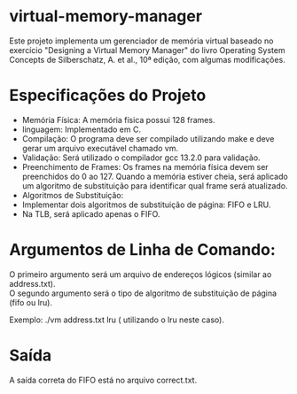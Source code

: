 # virtual-memory-manager

Este projeto implementa um gerenciador de memória virtual baseado no exercício "Designing a Virtual Memory Manager" do livro Operating System Concepts de Silberschatz, A. et al., 10ª edição, com algumas modificações.

# Especificações do Projeto

- Memória Física: A memória física possui 128 frames.
- linguagem: Implementado em C.
- Compilação: O programa deve ser compilado utilizando make e deve gerar um arquivo executável chamado vm.
- Validação: Será utilizado o compilador gcc 13.2.0 para validação.
- Preenchimento de Frames: Os frames na memória física devem ser preenchidos do 0 ao 127. Quando a memória estiver cheia, será aplicado um algoritmo de substituição para identificar qual frame será atualizado.
- Algoritmos de Substituição:
- Implementar dois algoritmos de substituição de página: FIFO e LRU.
- Na TLB, será aplicado apenas o FIFO.

# Argumentos de Linha de Comando:

O primeiro argumento será um arquivo de endereços lógicos (similar ao address.txt). <br>
O segundo argumento será o tipo de algoritmo de substituição de página (fifo ou lru). <br>

Exemplo: ./vm address.txt lru ( utilizando o lru neste caso).

# Saída

A saída correta do FIFO está no arquivo correct.txt.

